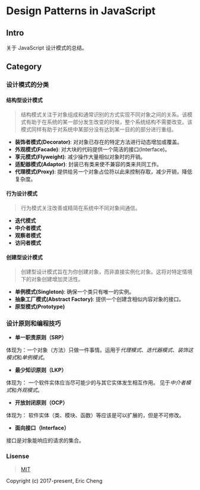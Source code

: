 # Design Patterns in JavaScript

## Intro

关于 JavaScript 设计模式的总结。

## Category

### 设计模式的分类

#### 结构型设计模式

> 结构模式关注于对象组成和通常识别的方式实现不同对象之间的关系。该模式有助于在系统的某一部分发生改变的时候，整个系统结构不需要改变。该模式同样有助于对系统中某部分没有达到某一目的的部分进行重组。

- **装饰者模式(Decorator)**: 对对象已存在的特定方法进行动态增加或覆盖。
- **外观模式(Facade)**: 对大块的代码提供一个简洁的接口(Interface)。
- **享元模式(Flyweight)**: 减少操作大量相似对象时的开销。
- **适配器模式(Adaptor)**: 封装已有类来使不兼容的类来共同工作。
- **代理模式(Proxy)**: 提供给另一个对象占位符以此来控制存取，减少开销，降低复杂度。

#### 行为设计模式

> 行为模式关注改善或精简在系统中不同对象间通信。

- **迭代模式**
- **中介者模式**
- **观察者模式**
- **访问者模式**

#### 创建型设计模式

> 创建型设计模式旨在为你创建对象，而非直接实例化对象。这将对特定情境下的对象创建增加灵活性。

- **单例模式(Singleton)**: 确保一个类只有唯一的实例。
- **抽象工厂模式(Abstract Factory)**: 提供一个创建含相似内容对象的接口。
- **原型模式(Prototype)**

### 设计原则和编程技巧

- **单一职责原则（SRP）**

体现为：一个对象（方法）只做一件事情。运用于*代理模式*、*迭代器模式*、*装饰这模式*和*单例模式*。

- **最少知识原则（LKP）**

体现为： 一个软件实体应当尽可能少的与其它实体发生相互作用。 见于*中介者模式*和*外观模式*。

- **开放封闭原则（OCP）**

体现为： 软件实体（类、模块、函数）等应该是可以扩展的，但是不可修改。

- **面向接口（Interface）**

接口是对象能响应的请求的集合。

### Lisense

> [MIT](https://opensource.org/licenses/MIT)

Copyright (c) 2017-present, Eric Cheng